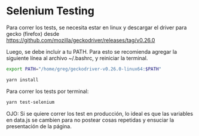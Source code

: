# Selenium Testing

Para correr los tests, se necesita estar en linux y descargar el driver para gecko (firefox) desde https://github.com/mozilla/geckodriver/releases/tag/v0.26.0

Luego, se debe incluir a tu PATH. Para esto se recomienda agregar la siguiente línea al archivo ~/.bashrc, y reiniciar la terminal.

```bash
export PATH="/home/greg/geckodriver-v0.26.0-linux64:$PATH"
```
```bash
yarn install
```

Para correr los tests por terminal:
```bash
yarn test-selenium
```

OJO: Si se quiere correr los test en producción, lo ideal es que las variables en data.js se cambien para no postear cosas repetidas y ensuciar la presentación de la página.
